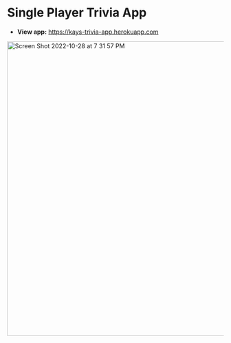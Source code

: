 # Single Player Trivia App
* **View app:** https://kays-trivia-app.herokuapp.com

<img width="684" alt="Screen Shot 2022-10-28 at 7 31 57 PM" src="https://user-images.githubusercontent.com/76967126/198838813-84e042bb-4696-4072-9f22-40dbde420f8e.png">
